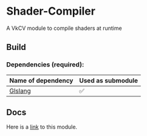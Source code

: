 # Shader-Compiler

A VkCV module to compile shaders at runtime

## Build

### Dependencies (required):

| Name of dependency | Used as submodule |
|----------------------------------------------------|---|
| [Glslang](https://github.com/KhronosGroup/glslang/)   | ✅ |

## Docs

Here is a [link](https://vkcv.de/develop/group__vkcv__shader.html) to this module.
